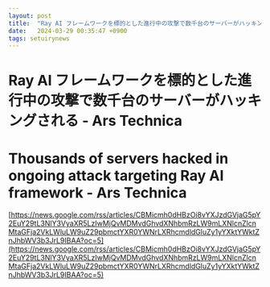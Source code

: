 ```yaml
---
layout: post
title:  "Ray AI フレームワークを標的とした進行中の攻撃で数千台のサーバーがハッキングされる - Ars Technica"
date:   2024-03-29 00:35:47 +0900
tags: setuirynews 
---
```


# Ray AI フレームワークを標的とした進行中の攻撃で数千台のサーバーがハッキングされる - Ars Technica



# Thousands of servers hacked in ongoing attack targeting Ray AI framework - Ars Technica

[https://news.google.com/rss/articles/CBMicmh0dHBzOi8vYXJzdGVjaG5pY2EuY29tL3NlY3VyaXR5LzIwMjQvMDMvdGhvdXNhbmRzLW9mLXNlcnZlcnMtaGFja2VkLWluLW9uZ29pbmctYXR0YWNrLXRhcmdldGluZy1yYXktYWktZnJhbWV3b3JrL9IBAA?oc=5](https://news.google.com/rss/articles/CBMicmh0dHBzOi8vYXJzdGVjaG5pY2EuY29tL3NlY3VyaXR5LzIwMjQvMDMvdGhvdXNhbmRzLW9mLXNlcnZlcnMtaGFja2VkLWluLW9uZ29pbmctYXR0YWNrLXRhcmdldGluZy1yYXktYWktZnJhbWV3b3JrL9IBAA?oc=5)

